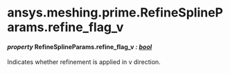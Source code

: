 <a id="ansys-meshing-prime-refinesplineparams-refine-flag-v"></a>

# ansys.meshing.prime.RefineSplineParams.refine_flag_v

<a id="ansys.meshing.prime.RefineSplineParams.refine_flag_v"></a>

#### *property* RefineSplineParams.refine_flag_v *: [bool](https://docs.python.org/3.11/library/functions.html#bool)*

Indicates whether refinement is applied in v direction.

<!-- !! processed by numpydoc !! -->
